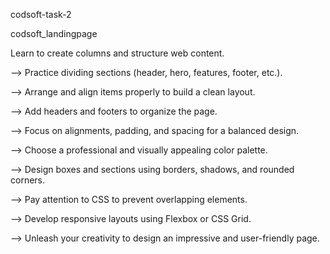 codsoft-task-2

codsoft_landingpage

Learn to create columns and structure web content.

--> Practice dividing sections (header, hero, features, footer, etc.).

--> Arrange and align items properly to build a clean layout.

--> Add headers and footers to organize the page.

--> Focus on alignments, padding, and spacing for a balanced design.

--> Choose a professional and visually appealing color palette.

--> Design boxes and sections using borders, shadows, and rounded corners.

--> Pay attention to CSS to prevent overlapping elements.

--> Develop responsive layouts using Flexbox or CSS Grid.

--> Unleash your creativity to design an impressive and user-friendly page.
